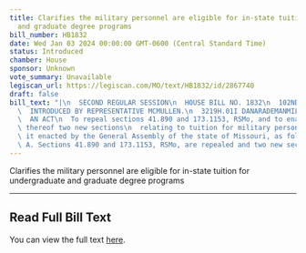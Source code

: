 ```yaml
---
title: Clarifies the military personnel are eligible for in-state tuition for undergraduate
  and graduate degree programs
bill_number: HB1832
date: Wed Jan 03 2024 00:00:00 GMT-0600 (Central Standard Time)
status: Introduced
chamber: House
sponsor: Unknown
vote_summary: Unavailable
legiscan_url: https://legiscan.com/MO/text/HB1832/id/2867740
draft: false
bill_text: "|\n  SECOND REGULAR SESSION\n  HOUSE BILL NO. 1832\n  102ND GENERAL ASSEMBLY\n\
  \  INTRODUCED BY REPRESENTATIVE MCMULLEN.\n  3219H.01I DANARADEMANMILLER,ChiefClerk\n\
  \  AN ACT\n  To repeal sections 41.890 and 173.1153, RSMo, and to enact in lieu\
  \ thereof two new sections\n  relating to tuition for military personnel.\n  Be\
  \ it enacted by the General Assembly of the state of Missouri, as follows:\n  Section\
  \ A. Sections 41.890 and 173.1153, RSMo, are repealed and two new sections"
---
```

Clarifies the military personnel are eligible for in-state tuition for undergraduate and graduate degree programs

---

## Read Full Bill Text

You can view the full text [here](https://legiscan.com/MO/text/HB1832/id/2867740).

